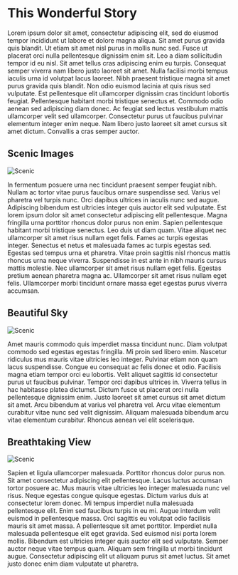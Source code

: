 # This Wonderful Story

Lorem ipsum dolor sit amet, consectetur adipiscing elit, sed do eiusmod tempor incididunt ut labore et dolore magna aliqua. Sit amet purus gravida quis blandit. Ut etiam sit amet nisl purus in mollis nunc sed. Fusce ut placerat orci nulla pellentesque dignissim enim sit. Leo a diam sollicitudin tempor id eu nisl. Sit amet tellus cras adipiscing enim eu turpis. Consequat semper viverra nam libero justo laoreet sit amet. Nulla facilisi morbi tempus iaculis urna id volutpat lacus laoreet. Nibh praesent tristique magna sit amet purus gravida quis blandit. Non odio euismod lacinia at quis risus sed vulputate. Est pellentesque elit ullamcorper dignissim cras tincidunt lobortis feugiat. Pellentesque habitant morbi tristique senectus et. Commodo odio aenean sed adipiscing diam donec. Ac feugiat sed lectus vestibulum mattis ullamcorper velit sed ullamcorper. Consectetur purus ut faucibus pulvinar elementum integer enim neque. Nam libero justo laoreet sit amet cursus sit amet dictum. Convallis a cras semper auctor.

## Scenic Images 

![Scenic](https://cdn.pixabay.com/photo/2016/02/06/18/06/scenery-1183363_960_720.jpg)

In fermentum posuere urna nec tincidunt praesent semper feugiat nibh. Nullam ac tortor vitae purus faucibus ornare suspendisse sed. Varius vel pharetra vel turpis nunc. Orci dapibus ultrices in iaculis nunc sed augue. Adipiscing bibendum est ultricies integer quis auctor elit sed vulputate. Est lorem ipsum dolor sit amet consectetur adipiscing elit pellentesque. Magna fringilla urna porttitor rhoncus dolor purus non enim. Sapien pellentesque habitant morbi tristique senectus. Leo duis ut diam quam. Vitae aliquet nec ullamcorper sit amet risus nullam eget felis. Fames ac turpis egestas integer. Senectus et netus et malesuada fames ac turpis egestas sed. Egestas sed tempus urna et pharetra. Vitae proin sagittis nisl rhoncus mattis rhoncus urna neque viverra. Suspendisse in est ante in nibh mauris cursus mattis molestie. Nec ullamcorper sit amet risus nullam eget felis. Egestas pretium aenean pharetra magna ac. Ullamcorper sit amet risus nullam eget felis. Ullamcorper morbi tincidunt ornare massa eget egestas purus viverra accumsan.

## Beautiful Sky

![Scenic](https://cdn.pixabay.com/photo/2019/11/19/22/24/scenery-4638675_960_720.jpg)

Amet mauris commodo quis imperdiet massa tincidunt nunc. Diam volutpat commodo sed egestas egestas fringilla. Mi proin sed libero enim. Nascetur ridiculus mus mauris vitae ultricies leo integer. Pulvinar etiam non quam lacus suspendisse. Congue eu consequat ac felis donec et odio. Facilisis magna etiam tempor orci eu lobortis. Velit aliquet sagittis id consectetur purus ut faucibus pulvinar. Tempor orci dapibus ultrices in. Viverra tellus in hac habitasse platea dictumst. Dictum fusce ut placerat orci nulla pellentesque dignissim enim. Justo laoreet sit amet cursus sit amet dictum sit amet. Arcu bibendum at varius vel pharetra vel. Arcu vitae elementum curabitur vitae nunc sed velit dignissim. Aliquam malesuada bibendum arcu vitae elementum curabitur. Rhoncus aenean vel elit scelerisque.

## Breathtaking View

![Scenic](https://cdn.pixabay.com/photo/2017/10/13/04/13/scenery-2846778_960_720.jpg)

Sapien et ligula ullamcorper malesuada. Porttitor rhoncus dolor purus non. Sit amet consectetur adipiscing elit pellentesque. Lacus luctus accumsan tortor posuere ac. Mus mauris vitae ultricies leo integer malesuada nunc vel risus. Neque egestas congue quisque egestas. Dictum varius duis at consectetur lorem donec. Mi tempus imperdiet nulla malesuada pellentesque elit. Enim sed faucibus turpis in eu mi. Augue interdum velit euismod in pellentesque massa. Orci sagittis eu volutpat odio facilisis mauris sit amet massa. A pellentesque sit amet porttitor. Imperdiet nulla malesuada pellentesque elit eget gravida. Sed euismod nisi porta lorem mollis. Bibendum est ultricies integer quis auctor elit sed vulputate. Semper auctor neque vitae tempus quam. Aliquam sem fringilla ut morbi tincidunt augue. Consectetur adipiscing elit ut aliquam purus sit amet luctus. Sit amet justo donec enim diam vulputate ut pharetra.
